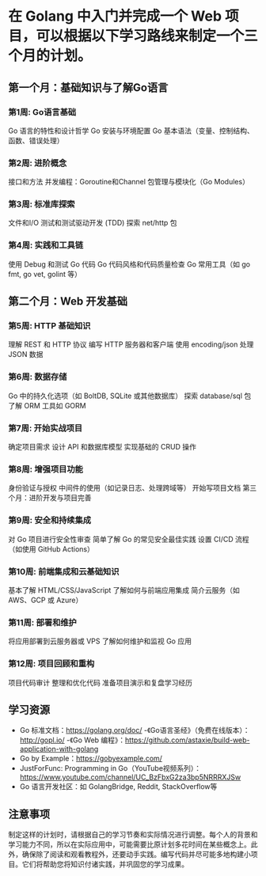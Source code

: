 # 在 Golang 中入门并完成一个 Web 项目，可以根据以下学习路线来制定一个三个月的计划。
## 第一个月：基础知识与了解Go语言
### 第1周: Go语言基础
Go 语言的特性和设计哲学
Go 安装与环境配置
Go 基本语法（变量、控制结构、函数、错误处理）
### 第2周: 进阶概念
接口和方法
并发编程：Goroutine和Channel
包管理与模块化（Go Modules）
### 第3周: 标准库探索
文件和I/O
测试和测试驱动开发 (TDD)
探索 net/http 包
### 第4周: 实践和工具链
使用 Debug 和测试 Go 代码
Go 代码风格和代码质量检查
Go 常用工具（如 go fmt, go vet, golint 等）
## 第二个月：Web 开发基础
### 第5周: HTTP 基础知识
理解 REST 和 HTTP 协议
编写 HTTP 服务器和客户端
使用 encoding/json 处理 JSON 数据
### 第6周: 数据存储
Go 中的持久化选项（如 BoltDB, SQLite 或其他数据库）
探索 database/sql 包
了解 ORM 工具如 GORM
### 第7周: 开始实战项目
确定项目需求
设计 API 和数据库模型
实现基础的 CRUD 操作
### 第8周: 增强项目功能
身份验证与授权
中间件的使用（如记录日志、处理跨域等）
开始写项目文档
第三个月：进阶开发与项目完善
### 第9周: 安全和持续集成
对 Go 项目进行安全性审查
简单了解 Go 的常见安全最佳实践
设置 CI/CD 流程（如使用 GitHub Actions）
### 第10周: 前端集成和云基础知识
基本了解 HTML/CSS/JavaScript
了解如何与前端应用集成
简介云服务（如 AWS、GCP 或 Azure）
### 第11周: 部署和维护
将应用部署到云服务器或 VPS
了解如何维护和监视 Go 应用
### 第12周: 项目回顾和重构
项目代码审计
整理和优化代码
准备项目演示和复盘学习经历

## 学习资源
- Go 标准文档：https://golang.org/doc/
-《Go语言圣经》（免费在线版本）：http://gopl.io/
-《Go Web 编程》：https://github.com/astaxie/build-web-application-with-golang
- Go by Example：https://gobyexample.com/
- JustForFunc: Programming in Go（YouTube视频系列）：https://www.youtube.com/channel/UC_BzFbxG2za3bp5NRRRXJSw
- Go 语言开发社区：如 GolangBridge, Reddit, StackOverflow等

## 注意事项
制定这样的计划时，请根据自己的学习节奏和实际情况进行调整。每个人的背景和学习能力不同，所以在实际应用中，可能需要比原计划多花时间在某些概念上。此外，确保除了阅读和观看教程外，还要动手实践。编写代码并尽可能多地构建小项目。它们将帮助您将知识付诸实践，并巩固您的学习成果。

